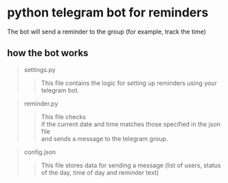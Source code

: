 # python telegram bot for reminders
The bot will send a reminder to the group (for example, track the time)
## how the bot works
> settings.py
> > This file contains the logic for setting up reminders using your telegram bot.

> reminder.py
> > This file checks  
> > if the current date and time matches those specified in the json file  
> > and sends a message to the telegram group.

> config.json
> > This file stores data for sending a message (list of users, status of the day, time of day and reminder text)
